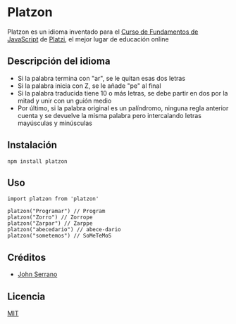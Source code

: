 # Platzon

Platzon es un idioma inventado para el [Curso de Fundamentos de JavaScript](https://platzi.com/js) de [Platzi](https://platzi.com), el mejor lugar de educación online

## Descripción del idioma

- Si la palabra termina con "ar", se le quitan esas dos letras
- Si la palabra inicia con Z, se le añade "pe" al final
- Si la palabra traducida tiene 10 o más letras, se debe partir en dos por la mitad y unir con un guión medio
- Por último, si la palabra original es un palíndromo, ninguna regla anterior cuenta y se devuelve la misma palabra pero intercalando letras mayúsculas y minúsculas

## Instalación

```
npm install platzon
```

## Uso

```
import platzon from 'platzon'

platzon("Programar") // Program
platzon("Zorro") // Zorrope
platzon("Zarpar") // Zarppe
platzon("abecedario") // abece-dario
platzon("sometemos") // SoMeTeMoS
```

## Créditos
- [John Serrano](https://twitter.com/@jandrey15)

## Licencia

[MIT](https://opensource.org/licenses/MIT)